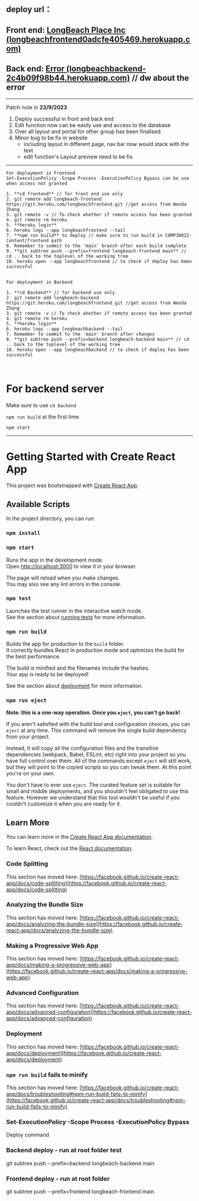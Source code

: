 deploy url：
------------------------

Front end: [LongBeach Place Inc (longbeachfrontend0adcfe405469.herokuapp.com)](https://longbeachfrontend-0adcfe405469.herokuapp.com/)
------------------------

## Back end: [Error (longbeachbackend-2c4b09f98b44.herokuapp.com)](https://longbeachbackend-2c4b09f98b44.herokuapp.com/) // dw about the error

------------

Patch note in **23/9/2023**

1. Deploy successful in front and back end
2. Edit function now can be easily use and access to the database
3. Over all layout and portal for other group has been finalised
4. Minor bug to be fix in website
   - including layout in different page, nav bar now would stack with the text
   - edit function's Layout preview need to be fix

----------------------

```
For deployment in Frontend
Set-ExecutionPolicy -Scope Process -ExecutionPolicy Bypass can be use when access not granted

1. **cd frontend** // for front end use only
2. git remote add longbeach-frontend https://git.heroku.com/longbeachfrontend.git //get access from Wenda Zhang
3. git remote -v // To check whether if remote access has been granted
4. git remote rm heroku
5. **heroku login**
6. heroku logs --app longbeachfrontend --tail
7. **npm run build** to deploy // make sure to run build in COMP30022-Content/frontend path
8. Remember to commit to the 'main' branch after each build complete
9. **git subtree push --prefix=frontend longbeach-frontend main** // cd .. back to the toplevel of the working tree
10. heroku open --app longbeachfrontend // to check if deploy has been successful


For deployment in Backend

1. **cd Backend** // for backend use only
2. git remote add longbeach-backend https://git.heroku.com/longbeachfrontend.git //get access from Wenda Zhang
3. git remote -v // To check whether if remote access has been granted
4. git remote rm heroku
5. **heroku login**
6. heroku logs --app longbeachbackend --tail
7. Remember to commit to the 'main' branch after changes
8. **git subtree push --prefix=backend longbeach-backend main** // cd .. back to the toplevel of the working tree
10. heroku open --app longbeachbackend // to check if deploy has been successful



```



# For backend server

Make sure to use `cd backend` 

`npm run build` at the first time

`npm start`

------------------------

# Getting Started with Create React App

This project was bootstrapped with [Create React App](https://github.com/facebook/create-react-app).

## Available Scripts

In the project directory, you can run:

### `npm install`

### `npm start`

Runs the app in the development mode.\
Open [http://localhost:3000](http://localhost:3000) to view it in your browser.

The page will reload when you make changes.\
You may also see any lint errors in the console.

### `npm test`

Launches the test runner in the interactive watch mode.\
See the section about [running tests](https://facebook.github.io/create-react-app/docs/running-tests) for more information.

### `npm run build`

Builds the app for production to the `build` folder.\
It correctly bundles React in production mode and optimizes the build for the best performance.

The build is minified and the filenames include the hashes.\
Your app is ready to be deployed!

See the section about [deployment](https://facebook.github.io/create-react-app/docs/deployment) for more information.

### `npm run eject`

**Note: this is a one-way operation. Once you `eject`, you can't go back!**

If you aren't satisfied with the build tool and configuration choices, you can `eject` at any time. This command will remove the single build dependency from your project.

Instead, it will copy all the configuration files and the transitive dependencies (webpack, Babel, ESLint, etc) right into your project so you have full control over them. All of the commands except `eject` will still work, but they will point to the copied scripts so you can tweak them. At this point you're on your own.

You don't have to ever use `eject`. The curated feature set is suitable for small and middle deployments, and you shouldn't feel obligated to use this feature. However we understand that this tool wouldn't be useful if you couldn't customize it when you are ready for it.

## Learn More

You can learn more in the [Create React App documentation](https://facebook.github.io/create-react-app/docs/getting-started).

To learn React, check out the [React documentation](https://reactjs.org/).

### Code Splitting

This section has moved here: [https://facebook.github.io/create-react-app/docs/code-splitting](https://facebook.github.io/create-react-app/docs/code-splitting)

### Analyzing the Bundle Size

This section has moved here: [https://facebook.github.io/create-react-app/docs/analyzing-the-bundle-size](https://facebook.github.io/create-react-app/docs/analyzing-the-bundle-size)

### Making a Progressive Web App

This section has moved here: [https://facebook.github.io/create-react-app/docs/making-a-progressive-web-app](https://facebook.github.io/create-react-app/docs/making-a-progressive-web-app)

### Advanced Configuration

This section has moved here: [https://facebook.github.io/create-react-app/docs/advanced-configuration](https://facebook.github.io/create-react-app/docs/advanced-configuration)

### Deployment

This section has moved here: [https://facebook.github.io/create-react-app/docs/deployment](https://facebook.github.io/create-react-app/docs/deployment)

### `npm run build` fails to minify

This section has moved here: [https://facebook.github.io/create-react-app/docs/troubleshooting#npm-run-build-fails-to-minify](https://facebook.github.io/create-react-app/docs/troubleshooting#npm-run-build-fails-to-minify)

### Set-ExecutionPolicy -Scope Process -ExecutionPolicy Bypass 

Deploy command

### Backend deploy - run at root folder test

git subtree push --prefix=backend longbeach-backend main

### Frontend deploy - run at root folder

git subtree push --prefix=frontend longbeach-frontend main
